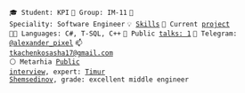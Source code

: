 <code>🎓 Student: KPI</code>
<code>🎪 Group: IM-11</code>
<code>👷 Speciality: Software Engineer</code>
<code>💡 [Skills](SKILLS.md)</code>
<code>🧻 Current [project](https://github.com/AlexanderPixel/VacanciesReviewSystem)</code><br>
<code>🧑‍💻 Languages: C#, T-SQL, C++</code>
<code>📢 Public [talks: 1](TALKS.md)</code>
<code>💬 Telegram: [@alexander_pixel](https://t.me/alexander_pixel)</code>
<code>📫 [tkachenkosasha17@gmail.com](mailto:tkachenkosasha17@gmail.com)</code><br>
<code>⚪ Metarhia [Public interview](https://youtu.be/jtW8bHPL6_4), expert: [Timur Shemsedinov](https://github.com/tshemsedinov), grade: excellent middle engineer</code>
